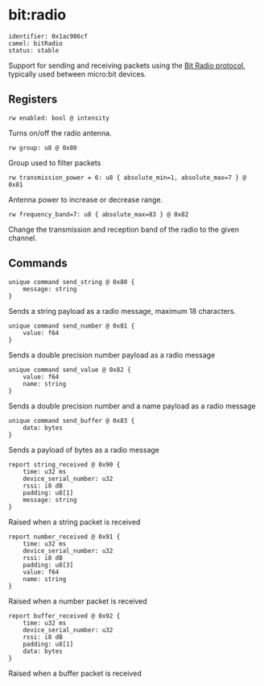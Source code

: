 # bit:radio

    identifier: 0x1ac986cf
    camel: bitRadio
    status: stable

Support for sending and receiving packets using the [Bit Radio protocol](https://github.com/microsoft/pxt-common-packages/blob/master/libs/radio/docs/reference/radio.md), typically used between micro:bit devices.

## Registers

    rw enabled: bool @ intensity

Turns on/off the radio antenna.

    rw group: u8 @ 0x80

Group used to filter packets

    rw transmission_power = 6: u8 { absolute_min=1, absolute_max=7 } @ 0x81

Antenna power to increase or decrease range.

    rw frequency_band=7: u8 { absolute_max=83 } @ 0x82

Change the transmission and reception band of the radio to the given channel.

## Commands

    unique command send_string @ 0x80 {
        message: string
    }

Sends a string payload as a radio message, maximum 18 characters.

    unique command send_number @ 0x81 {
        value: f64
    }

Sends a double precision number payload as a radio message

    unique command send_value @ 0x82 {
        value: f64
        name: string
    }

Sends a double precision number and a name payload as a radio message

    unique command send_buffer @ 0x83 {
        data: bytes
    }

Sends a payload of bytes as a radio message

    report string_received @ 0x90 {
        time: u32 ms
        device_serial_number: u32
        rssi: i8 dB
        padding: u8[1]
        message: string
    }

Raised when a string packet is received

    report number_received @ 0x91 {
        time: u32 ms
        device_serial_number: u32
        rssi: i8 dB
        padding: u8[3]
        value: f64
        name: string
    }

Raised when a number packet is received

    report buffer_received @ 0x92 {
        time: u32 ms
        device_serial_number: u32
        rssi: i8 dB
        padding: u8[1]
        data: bytes
    }

Raised when a buffer packet is received
